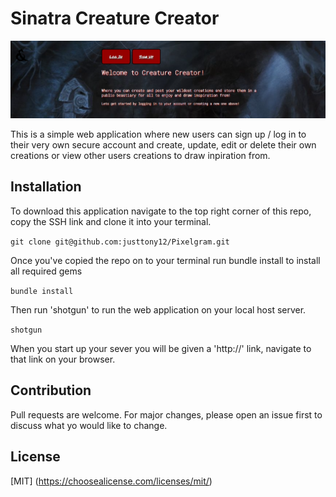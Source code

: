 # Sinatra Creature Creator

![ home page of app](/readmePics/readmeMain.PNG)

This is a simple web application where new users can sign up / log in to their very own secure account and create, update, edit or delete their own creations or view other users creations to draw inpiration from.

## Installation

To download this application navigate to the top right corner of this repo, copy the SSH link and clone it into your terminal.

` git clone git@github.com:justtony12/Pixelgram.git `

Once you've copied the repo on to your terminal run bundle install to install all required gems

` bundle install `

Then run 'shotgun' to run the web application on your local host server.

` shotgun `

When you start up your sever you will be given a 'http://' link, navigate to that link on your browser.

## Contribution

Pull requests are welcome. For major changes, please open an issue first to discuss what yo would like to change.

## License

[MIT]
(https://choosealicense.com/licenses/mit/)